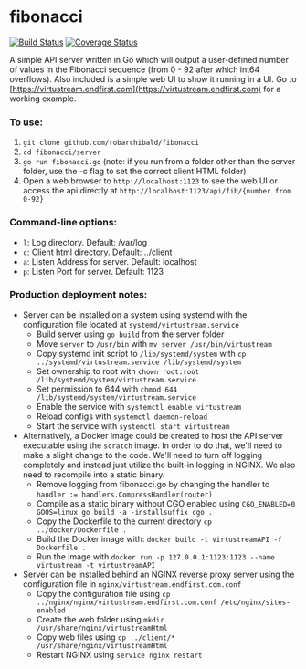 # fibonacci
[![Build Status](https://travis-ci.org/Devtorial/fibonacci.svg?branch=master)](https://travis-ci.org/robarchibald/fibonacci) [![Coverage Status](https://coveralls.io/repos/github/Devtorial/fibonacci/badge.svg?branch=master)](https://coveralls.io/github/robarchibald/fibonacci?branch=master)

A simple API server written in Go which will output a user-defined number of values in the Fibonacci sequence (from 0 - 92 after which int64 overflows). Also included is a simple web UI to show it running in a UI. Go to [https://virtustream.endfirst.com](https://virtustream.endfirst.com) for a working example.

### To use:
1. `git clone github.com/robarchibald/fibonacci`
2. `cd fibonacci/server`
3. `go run fibonacci.go` (note: if you run from a folder other than the server folder, use the -c flag to set the correct client HTML folder)
4. Open a web browser to `http://localhost:1123` to see the web UI or access the api directly at `http://localhost:1123/api/fib/{number from 0-92}`

### Command-line options:
- `l`: Log directory. Default: /var/log
- `c`: Client html directory. Default: ../client
- `a`: Listen Address for server. Default: localhost
- `p`: Listen Port for server. Default: 1123

### Production deployment notes:
- Server can be installed on a system using systemd with the configuration file located at `systemd/virtustream.service`
  - Build server using `go build` from the server folder
  - Move `server` to `/usr/bin` with `mv server /usr/bin/virtustream`
  - Copy systemd init script to `/lib/systemd/system` with `cp ../systemd/virtustream.service /lib/systemd/system`
  - Set ownership to root with `chown root:root /lib/systemd/system/virtustream.service`
  - Set permission to 644 with `chmod 644 /lib/systemd/system/virtustream.service`
  - Enable the service with `systemctl enable virtustream`
  - Reload configs with `systemctl daemon-reload`
  - Start the service with `systemctl start virtustream`
- Alternatively, a Docker image could be created to host the API server executable using the `scratch` image. In order to do that, we'll need to make a slight change to the code. We'll need to turn off logging completely and instead just utilize the built-in logging in NGINX. We also need to recompile into a static binary.
  - Remove logging from fibonacci.go by changing the handler to `handler := handlers.CompressHandler(router)`
  - Compile as a static binary without CGO enabled using `CGO_ENABLED=0 GOOS=linux go build -a -installsuffix cgo .`
  - Copy the Dockerfile to the current directory `cp ../docker/Dockerfile .`
  - Build the Docker image with: `docker build -t virtustreamAPI -f Dockerfile .`
  - Run the image with `docker run -p 127.0.0.1:1123:1123 --name virtustream -t virtustreamAPI`
- Server can be installed behind an NGINX reverse proxy server using the configuration file in `nginx/virtustream.endfirst.com.conf`
  - Copy the configuration file using `cp ../nginx/nginx/virtustream.endfirst.com.conf /etc/nginx/sites-enabled`
  - Create the web folder using `mkdir /usr/share/nginx/virtustreamHtml`
  - Copy web files using `cp ../client/* /usr/share/nginx/virtustreamHtml`
  - Restart NGINX using `service nginx restart`

